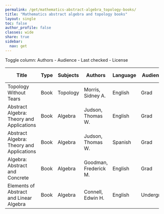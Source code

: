 ```yaml
---
permalink: /get/mathematics-abstract-algebra_topology-books/
title: "Mathematics abstract algebra and topology books"
layout: single
toc: false
author_profile: false
classes: wide
share: true
sidebar:
  nav: get
---
```


<div class="table_cols_toggles">
Toggle column: <a class="toggle-vis" data-column="3">Authors</a> - <a class="toggle-vis" data-column="5">Audience</a> - <a class="toggle-vis" data-column="8">Last checked</a> - <a class="toggle-vis" data-column="9">License</a>
</div>
<table class="display" style="width:100%">
<thead>
<tr>
    <th>Title</th>
    <th>Type</th>
    <th>Subjects</th>
    <th>Authors</th>
    <th>Language</th>
    <th>Audience</th>
    <th>Reviews</th>
    <th>URLs</th>
    <th>Last checked</th>
    <th>License</th>
</tr>
</thead>
<tbody>
<tr>
    <td>Topology Without Tears</td>
    <td>Book</td>
    <td>Topology</td>
    <td>Morris, Sidney A.</td>
    <td>English</td>
    <td>Grad</td>
    <td></td>
    <td><a href="http://www.topologywithouttears.net/topbook2023.pdf" target="_blank" class="btn btn--primary">PDF</a><br><a href="https://www.topologywithouttears.net/" target="_blank" class="btn btn--info">Site</a></td>
    <td>2023-11-11</td>
    <td></td>
</tr>
<tr>
    <td>Abstract Algebra: Theory and Applications</td>
    <td>Book</td>
    <td>Algebra</td>
    <td>Judson, Thomas W.</td>
    <td>English</td>
    <td>Grad</td>
    <td></td>
    <td><a href="http://abstract.ups.edu/aata/aata.html" target="_blank" class="btn btn--primary">HTML</a><br><a href="http://abstract.pugetsound.edu/" target="_blank" class="btn btn--info">Site</a></td>
    <td>2023-11-11</td>
    <td>GNU Free Documentation License (GFDL)</td>
</tr>
<tr>
    <td>Abstract Algebra: Theory and Applications</td>
    <td>Book</td>
    <td>Algebra</td>
    <td>Judson, Thomas W.</td>
    <td>Spanish</td>
    <td>Grad</td>
    <td></td>
    <td><a href="http://abstract.pugetsound.edu/aata-es/" target="_blank" class="btn btn--primary">HTML</a><br><a href="http://abstract.pugetsound.edu/" target="_blank" class="btn btn--info">Site</a></td>
    <td>2023-11-11</td>
    <td>GNU Free Documentation License (GFDL)</td>
</tr>
<tr>
    <td>Algebra: Abstract and Concrete</td>
    <td>Book</td>
    <td>Algebra</td>
    <td>Goodman, Frederick M.</td>
    <td>English</td>
    <td>Grad</td>
    <td></td>
    <td><a href="https://homepage.divms.uiowa.edu/~goodman/algebrabook.dir/book.2.6.pdf" target="_blank" class="btn btn--primary">PDF</a><br><a href="https://homepage.divms.uiowa.edu/~goodman/algebrabook.dir/download.htm" target="_blank" class="btn btn--info">Site</a></td>
    <td>2023-11-11</td>
    <td>Personal use</td>
</tr>
<tr>
    <td>Elements of Abstract and Linear Algebra</td>
    <td>Book</td>
    <td>Algebra</td>
    <td>Connell, Edwin H.</td>
    <td>English</td>
    <td>Undergrad</td>
    <td></td>
    <td><a href="https://www.math.miami.edu/~ec/book/book.pdf" target="_blank" class="btn btn--primary">PDF</a><br><a href="https://www.math.miami.edu/~ec/book/" target="_blank" class="btn btn--info">Site</a></td>
    <td>2023-11-11</td>
    <td></td>
</tr>
<tfoot>
<tr>
    <td></td>
    <td></td>
    <td></td>
    <td></td>
    <td></td>
    <td></td>
    <td></td>
    <td></td>
    <td></td>
    <td></td>
</tr>
</tfoot>
</table>
